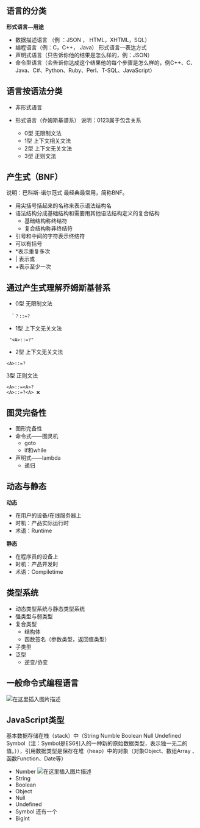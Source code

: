 ﻿## 语言的分类
**形式语言—用途**
 - 数据描述语言 （例 ：JSON ， HTML，XHTML，SQL）
 - 编程语言（例：C，C++， Java）
形式语言—表达方式
 - 声明式语言（只告诉你他的结果是怎么样的，例：JSON）
 - 命令型语言（会告诉你达成这个结果他的每个步骤是怎么样的，例C++、C、Java、C#、Python、Ruby、Perl、T-SQL、JavaScript）

## 语言按语法分类
 - 非形式语言 
 - 形式语言（乔姆斯基谱系）
 说明：0123属于包含关系
 
	 - 0型  无限制文法
	 - 1型 上下文相关文法
	 - 2型 上下文无关文法
	 - 3型  正则文法
	

## 产生式（BNF）
说明：巴科斯-诺尔范式 最经典最常用，简称BNF。

 - 用尖括号括起来的名称来表示语法结构名
 - 语法结构分成基础结构和需要用其他语法结构定义的复合结构
	 - 基础结构称终结符
	 - 复合结构称非终结符
 - 引号和中间的字符表示终结符
 - 可以有括号
 - *表示重复多次
 - | 表示或
 -  +表示至少一次

## 通过产生式理解乔姆斯基普系
 - 0型 无限制文法

```
  `？::=?
```

 - 1型 上下文无关文法
	

```
 "<A>::=?"
```

 - 2型 上下文无关文法

```
<A>::=?
```
3型 正则文法

```
<A>::=<A>?
<A>::=?<A> ❌
```

## 图灵完备性

 - 图形完备性
 - 命令式——图灵机
	- goto
 	- if和while
 - 声明式——lambda
	- 递归

## 动态与静态
**动态**

 - 在用户的设备/在线服务器上
 - 时机：产品实际运行时
 - 术语：Runtime
 
 **静态**
 - 在程序员的设备上
 - 时机：产品开发时
 - 术语：Compiletime

## 类型系统
 - 动态类型系统与静态类型系统
 - 强类型与弱类型
 - 复合类型
	 - 结构体
 	- 函数签名（参数类型，返回值类型）
 - 子类型
 - 泛型
	 - 逆变/协变

## 一般命令式编程语言

![在这里插入图片描述](https://img-blog.csdnimg.cn/20200712173523871.png?x-oss-process=image/watermark,type_ZmFuZ3poZW5naGVpdGk,shadow_10,text_aHR0cHM6Ly9ibG9nLmNzZG4ubmV0L2hhZHJ5MTIz,size_16,color_FFFFFF,t_70)

## JavaScript类型
基本数据存储在栈（stack）中（String Numble Boolean Null Undefined Symbol（注：Symbol是ES6引入的一种新的原始数据类型，表示独一无二的值。）），引用数据类型是保存在堆（heap）中的对象（对象Object、数组Array 、函数Function、Date等）
 - Number
![在这里插入图片描述](https://img-blog.csdnimg.cn/20200712180901382.png?x-oss-process=image/watermark,type_ZmFuZ3poZW5naGVpdGk,shadow_10,text_aHR0cHM6Ly9ibG9nLmNzZG4ubmV0L2hhZHJ5MTIz,size_16,color_FFFFFF,t_70)
 - String
 - Boolean
 - Object
 - Null
 - Undefined
 - Symbol
还有一个
 - Biglnt

